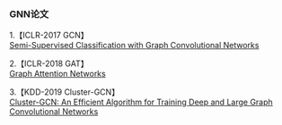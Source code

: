 ### GNN论文
1.【ICLR-2017 GCN】<br>
[Semi-Supervised Classification with Graph Convolutional Networks](https://arxiv.org/abs/1609.02907)

2.【ICLR-2018 GAT】<br>
[Graph Attention Networks]([https://arxiv.org/abs/1710.10903])

3.【KDD-2019 Cluster-GCN】<br>
[Cluster-GCN: An Efficient Algorithm for Training Deep and Large Graph Convolutional Networks](https://arxiv.org/abs/1905.07953)

